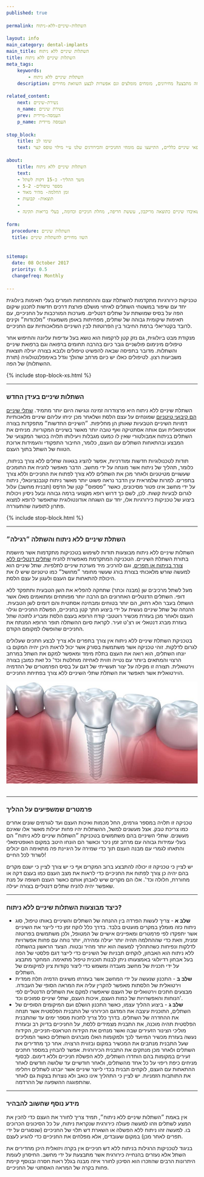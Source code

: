 ```yaml
---
published: true

permalink: השתלות-שיניים-ללא-ניתוח

layout: info
main_category: dental-implants
main_title: השתלות שיניים ללא ניתוח
title: השתלות שיניים ללא ניתוח
meta_tags:
    keywords:
        - השתלות שיניים ללא ניתוח
    description: השתלות שיניים ללא ניתוח - כל מה שרציתם לדעת על ההליך שלא ״מפשילים״ בו את החניכיים, כיצד זה מתבצע? מחירונים, מומחים מומלצים וגם אפשרות לבצע השוואת מחירים

related_content:
    next: נשירת-שיניים
    n_name: נשירת שיניים
    prev: העמסה-מיידית
    p_name: העמסה מיידית

stop_block: 
    title: שימו לב
    text: חסרות לכם מספר שיניים בלסת? מעוניינים להחזיר את היכולת לאכול ולחייך ללא כל מגבלה? השתלות שיניים זה הפתרון בשבילכם! חשוב רק שתעברו את ההליך ע״י כירורגים מנוסים ולא אצל רופאי שיניים כלליים, התייעצו עם מומחי החניכיים והכירורגים שלנו ע״י מילוי טופס קצר.
    
about:
    title: השתלות שיניים ללא ניתוח
    text: 
    - משך ההליך- כ-15 דקות לשתל
    - מספר טיפולים- 5-2
    - זמן החלמה- מהיר מאוד
    - תוצאות- קבועות
    - 
    - השתלת שיניים תתאים לאנשים שאיבדו שיניים כתוצאה מריקבון, עששת חריפה, מחלת חניכיים וכדומה, בעלי בריאות תקינה. 

form:
  procedure: השתלות שיניים
  title: השוו מחירים להשתלות שיניים

  
sitemap: 
  date: 08 October 2017
  priority: 0.5
  changefreq: Monthly

---
```

טכניקות כירורגיות מתקדמות להשתלת עצם וההתפתחות חומרים בעלי תאימות ביולוגית יחד עם שיפור במשטחי השתלים לאיחוי מושלם פורצת דרכים חדשות לתכנון שיקום הפה על בסיס שמושתת על שתלים דנטליים. מערכות המורכבות על החניכיים, עם תאימות שיקומית גבוהה של שתלים, מפחיתות באופן משמעותי ״מלכודות״ וקינים לרובד בקטריאלי ברמת החיבור בין הפרוטזות לבין השיניים המלאכותיות עם החניכיים.

מנקודת מבט ביולוגית, גם נזק קטן לרקמות הוא נושא בעל עדיפות עליונה והחיפוש אחר טיפולים מינימום פולשניים גובר כיום בהרבה תחומים ברפואה וגם ברפואת שיניים והשתלות. מדובר בתפיסה שבאה להפשיט טיפולים ולנבא בצורה יעילה תוצאות משביעות רצון. לטיפולים כאלו יש כיום מרחב שהולך וגדל באימפלנטולוגיה (תורת ההשתלות) של הפה.

 {% include stop-block-xs.html %}  

- - - - - -

###  השתלות שיניים בעידן החדש

השתלת שיניים ללא ניתוח היא פרצודרוה זמינה ונגישה היום יותר מתמיד. [שתלי שיניים הם קיבועי טיטניום](/שתלי-שיניים) שמונחים על עצם הלסת ושלאחר מכן יניחו עליהם שיניים מלאכותיות דמויות השיניים הטבעיות שאותן הן מחליפות. ״השיניים החדשות״ מתפקדות בצורה אופטימאלית ועם אותה אסתטיקה ואף טובה יותר מאשר בשיניים המקוריות. מניחים את השתלים בניתוח אמבולטורי שאין לו כמעט מגבלות ויעילותו תלויה בכושר המקצועי של המבצע ובהתאחות השתלים עם העצם, כלומר, החיבור התפקודי והעמידות ארוכת הטווח של השתל בתוך העצם. 

תודות לטכנולוגיות חדשות ומודרניות, אפשר להציג בגאווה שתלים ללא צורך בניתוח, כלומר, תהליך של ניתוח אשר מונחה על ידי מחשב. הדבר מאפשר להניח את התומכים שעשויים מטיטניום ולאחר מכן את השתלים ללא צורך לפתוח את החניכיים וללא צורך בתפרים. למרות שלמראית עין הדבר נראה פשוט יותר מאשר ניתוח קונבנציונאלי, ניתוח על ידי מחשב אינו פטור מסיכונים, כאשר ״פספוס״ קטן של הדֹּפֶס (תבנית מחשב) עלול לגרום לבעיות קשות. לכן, לשם כך דרוש רופא מקצועי ברמה גבוהה ובעל ניסיון ויכולות ביצוע של טכניקות כירורגיות אלו, יחד עם השגחה אודונטולוגית שתאפשר לרופא למצוא פתרון לתופעה שהתעוררה.

 {% include stop-block.html %}  

- - - - - -

###  השתלת שיניים ללא ניתוח והשתלה ״רגילה״

השתלות שיניים ללא ניתוח מבוצעות תודות לשימוש בטכניקות מתקדמות אשר מיושמת בתורת השתלת השיניים. הטכניקה המתקדמת מאפשרת להניח [שתלים דנטליים ללא צורך בניתוח או תפרים](/שתלים-דנטליים), וגם להרכיב מיד מערכת שיניים לתלפיות. שתל שיניים הוא למעשה שורש מלאכותי בצורת בורג שעשוי מחומר ״מחושל״ כמו טיטניום שיש לו את היכולת להתאחות עם העצם ולעגון על עצם הלסת. 

מעל לשתל מרכיבים שן (מבנה וכתר) שתחקה להפליא את השן הטבעית ותתפקד ללא דופי. השתלים הדנטליים האחרונים הם הרבה יותר מפותחים ומתואמים מאלו אשר הושתלו בעבר הלא רחוק, הם יותר בטוחים ומבחינה אסתטית והם דומים לשן הטבעית. ההנחה של שתל שיניים נעשית על ידי ביצוע חתך קטן בחניכיים, הפשלת החניכיים וגילוי העצם ולאחר מכן בעזרת מכשיר רוטטבי קודח הרופא בעצם הלסת ומבריג לתוכה שתל בעזרת מברג דנטאלי או רצ'ט זעיר. לקראת סיום ההשתלה תופר הרופא המנתח את החניכיים שהופשלו למקומם הקודם. 

בטכניקת השתלת שיניים ללא ניתוח אין צורך בתפרים ולא צריך לבצע חתכים שעלולים לגרום לדלקות. זוהי טכניקה אשר משתמשת בסורק אשר יכול לראות היכן יהיה המקום בו יונחו השתלים, הוא רואה את העצם בתלת מימד ומאפשר למקם את השתל במרחב הרצוי והמתאים ביותר עם נטייה וזווית לאחיזה מוחלטת וכד' כל זאת כמובן בצורה וירטואלית. תצורה זו מקילה על יצור תעשייתי של דגם על בסיס הפרמטרים של ההדמיה הוירטואלית אשר תאפשר את השתלת שתלי השיניים ללא צורך בפתיחת החניכיים.


 ![{{ page.title }}](/images/articles/dental-implants.jpg)  

- - - - - -

###  פרמטרים שמשפיעים על ההליך

טכניקה זו תלויה במספר גורמים, החל מכמות ואיכות העצם ועד לגורמים שונים אחרים כמו צריכת טבק. אצל מעשנים למשל, ההשתלות יהיו פחות יעילות מאשר אלו שאינם מעשנים. שתלי השיניים בהם משתמשים בטכניקת ״השתלות שיניים ללא ניתוח״ הם בעלי עמידות גבוהה עם מרחב זמן ניכר וכאשר הם הונחו היטב במקום האופטימאלי והתאחו לגמרי עם מבנה העצם תוך כדי שמירה על היגיינת פה מתאימה הם יכולים לשרוד לכל החיים!

יש לציין כי טכניקה זו יכולה להתבצע ברוב המקרים אף כי יש צורך לציין כי ישנם מקרים בהם יהיה כן צורך לפתוח את החניכיים כדי לראות את מצב העצם כמו בעצם דקה או מחוררת, חלולה וכד'. אלו הם מקרים שיש לאבחן אותם כאשר העצם חשופה על מנת שאפשר יהיה להניח שתלים דנטליים בצורה יעילה.
- - - - - -

###  כיצד מבוצעות השתלות שיניים ללא ניתוח?

- **שלב א** - צריך לעשות הפרדה בין ההנחה של השתלים והשיניים באותו טיפול, סוג ניתוח כזה מומלץ במקרים מועטים בלבד. בדרך כלל לוקח זמן כדי לייצר את השיניים אשר יתפקדו לפי פרמטרים ומאפיינים אישיים של המטופל, ולכן משתמשים בפרוטזה זמנית, וזאת כדי שההחלמה תהיה יותר יעילה ומהירה, יותר נוחה עם פחות אפשרויות לדלקות ונפיחות כשהתהליך למעשה הוא יותר מהיר ובטוח. הצעד הראשון בהשתלה ללא ניתוח הוא האבחון, לוקחים תבניות של השיניים כדי לייצר דגם פלסטי של הפה בעל אבחון רדיולוגי באמצעותו ניתן לבנות תוכנית טיפול מתאימה. המחקר מתבצע על ידי תכנית של מחשב מעבדה ומשמש כדי ליצור נקודות ציון למיקומים של השתלים.
- **שלב ב** - התכנון שנעשה על ידי המחשב אשר בעזרתו משיגים הדמיה תלת ממדית וירטואלית של הלסתות מאפשר להקרין עליה את המראה הסופי של העבודה. מבצעים חתכים וירטואליים של העצם שיאפשרו למקם את השתלים הדנטליים לפי הנוחות והאפשרויות של כמות העצם, איכות העצם, שתלי שיניים סמוכים וכד'.
- **שלב ג** - ביצוע ההליך עצמו, כאשר התכנון הושלם ועם המיקומים הסופיים של השתלים, התוכנית עיצבה את המדגם הכירורגי של התבנית הפלסטית אשר תנחה את ההחדרה של השתלים. בדרך כלל צריך לחכות מספר ימים עד שהתבנית הפלסטית תהיה מוכנה, את התבנית מצמידים ללסת, על החניכיים בדיוק רב ובעזרת מוליכי הצינור הזעירים שבה ואשר מנחים את הקידוח הטראנס-חניכיים, הקידוח נעשה בעזרת מכשיר המיועד לכך ולמקומות האלו מוברגים השתלים כאשר המוליכים שעל התבנית מנתבים את המכשיר במקום ובזווית הרצויה. אחר כך מחדירים את השתלים ולאחר מכן מנתקים את התבנית הכירורגית. אפשר להבחין במספר חתכים זעירים במקומות בהם הוחדרו השתלים, ללא הפשלת חניכיים וללא דימום. לבסוף מניחים כיפת ריפוי על כל אחד מהשתלים, ולאחר חודשיים עד שלושה חודשים לאחר ההתאחות עם העצם, לוקחים תבנית בכדי לייצר שיניים אשר יוברגו לשתלים ויחליפו את התותבות הזמניות. יש לציין כי התהליך אינו כואב ולא נוצרות בצקות גם לאחר שהתפוגגה ההשפעה של ההרדמה.

- - - - - -

###  מידע נוסף שחשוב להבהיר

אין באמת ״השתלות שיניים ללא ניתוח״, תמיד צריך לחורר את העצם כדי להכין את המצע לשתלים וזהו למעשה פעולה כירורגית שנקראת ניתוח, על כל הסיכונים הכרוכים בו. למעשה זהו ניתוח ללא הפשלה או השארת דש תלוי של החניכיים (שנסגרים על ידי תפרים לאחר מכן) במקום שעובדים, אלא מפלחים את החניכיים כדי להגיע לעצם.

בניגוד לטכניקות הרגילות בניתוח ללא דש חניכיים אין בקרה ויזואלית היכן מחדירים את השתל אלא נעזרים בהנחייה כירורגית אשר מתבצעת על ידי מחשב. החיסרון לעומת היתרונות הרבים שהוזכרו הוא הסיכון לחורר איזה מבנה בגלל ראות חסרה ובנוסף קיימת פחות בקרה של המראה האסתטי של החניכיים. 